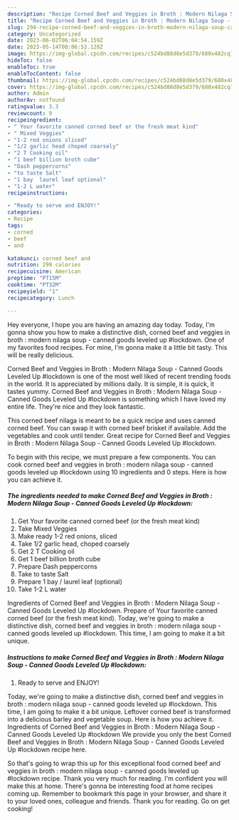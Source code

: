 ```yaml
---
description: "Recipe Corned Beef and Veggies in Broth : Modern Nilaga Soup - Canned Goods Leveled Up #lockdown yang Delicious"
title: "Recipe Corned Beef and Veggies in Broth : Modern Nilaga Soup - Canned Goods Leveled Up #lockdown yang Delicious"
slug: 294-recipe-corned-beef-and-veggies-in-broth-modern-nilaga-soup-canned-goods-leveled-up-lockdown-yang-delicious
category: Uncategorized
date: 2023-06-02T06:04:54.159Z
date: 2023-05-14T00:06:53.128Z
image: https://img-global.cpcdn.com/recipes/c524bd88d8e5d379/680x482cq70/corned-beef-and-veggies-in-broth-modern-nilaga-soup-canned-goods-leveled-up-lockdown-recipe-main-photo.jpg
hideToc: false
enableToc: true
enableTocContent: false
thumbnail: https://img-global.cpcdn.com/recipes/c524bd88d8e5d379/680x482cq70/corned-beef-and-veggies-in-broth-modern-nilaga-soup-canned-goods-leveled-up-lockdown-recipe-main-photo.jpg
cover: https://img-global.cpcdn.com/recipes/c524bd88d8e5d379/680x482cq70/corned-beef-and-veggies-in-broth-modern-nilaga-soup-canned-goods-leveled-up-lockdown-recipe-main-photo.jpg
author: Admin
authorAv: notfound
ratingvalue: 3.3
reviewcount: 9
recipeingredient:
- " Your favorite canned corned beef or the fresh meat kind"
- " Mixed Veggies"
- "1-2 red onions sliced"
- "1/2 garlic head choped coarsely"
- "2 T Cooking oil"
- "1 beef billion broth cube"
- "Dash peppercorns"
- "to taste Salt"
- "1 bay  laurel leaf optional"
- "1-2 L water"
recipeinstructions:

- "Ready to serve and ENJOY!"
categories:
- Recipe
tags:
- corned
- beef
- and

katakunci: corned beef and 
nutrition: 299 calories
recipecuisine: American
preptime: "PT15M"
cooktime: "PT32M"
recipeyield: "1"
recipecategory: Lunch

---
```



Hey everyone, I hope you are having an amazing day today. Today, I'm gonna show you how to make a distinctive dish, corned beef and veggies in broth : modern nilaga soup - canned goods leveled up #lockdown. One of my favorites food recipes. For mine, I'm gonna make it a little bit tasty. This will be really delicious.

Corned Beef and Veggies in Broth : Modern Nilaga Soup - Canned Goods Leveled Up #lockdown is one of the most well liked of recent trending foods in the world. It is appreciated by millions daily. It is simple, it is quick, it tastes yummy. Corned Beef and Veggies in Broth : Modern Nilaga Soup - Canned Goods Leveled Up #lockdown is something which I have loved my entire life. They're nice and they look fantastic.

This corned beef nilaga is meant to be a quick recipe and uses canned corned beef. You can swap it with corned beef brisket if available. Add the vegetables and cook until tender. Great recipe for Corned Beef and Veggies in Broth : Modern Nilaga Soup - Canned Goods Leveled Up #lockdown.


To begin with this recipe, we must prepare a few components. You can cook corned beef and veggies in broth : modern nilaga soup - canned goods leveled up #lockdown using 10 ingredients and 0 steps. Here is how you can achieve it.

<!--inarticleads1-->

##### The ingredients needed to make Corned Beef and Veggies in Broth : Modern Nilaga Soup - Canned Goods Leveled Up #lockdown:

1. Get  Your favorite canned corned beef (or the fresh meat kind)
1. Take  Mixed Veggies
1. Make ready 1-2 red onions, sliced
1. Take 1/2 garlic head, choped coarsely
1. Get 2 T Cooking oil
1. Get 1 beef billion broth cube
1. Prepare Dash peppercorns
1. Take to taste Salt
1. Prepare 1 bay / laurel leaf (optional)
1. Take 1-2 L water


Ingredients of Corned Beef and Veggies in Broth : Modern Nilaga Soup - Canned Goods Leveled Up #lockdown. Prepare of Your favorite canned corned beef (or the fresh meat kind). Today, we&#39;re going to make a distinctive dish, corned beef and veggies in broth : modern nilaga soup - canned goods leveled up #lockdown. This time, I am going to make it a bit unique. 

<!--inarticleads2-->

##### Instructions to make Corned Beef and Veggies in Broth : Modern Nilaga Soup - Canned Goods Leveled Up #lockdown:


1. Ready to serve and ENJOY!

Today, we&#39;re going to make a distinctive dish, corned beef and veggies in broth : modern nilaga soup - canned goods leveled up #lockdown. This time, I am going to make it a bit unique. Leftover corned beef is transformed into a delicious barley and vegetable soup. Here is how you achieve it. Ingredients of Corned Beef and Veggies in Broth : Modern Nilaga Soup - Canned Goods Leveled Up #lockdown We provide you only the best Corned Beef and Veggies in Broth : Modern Nilaga Soup - Canned Goods Leveled Up #lockdown recipe here. 

So that's going to wrap this up for this exceptional food corned beef and veggies in broth : modern nilaga soup - canned goods leveled up #lockdown recipe. Thank you very much for reading. I'm confident you will make this at home. There's gonna be interesting food at home recipes coming up. Remember to bookmark this page in your browser, and share it to your loved ones, colleague and friends. Thank you for reading. Go on get cooking!
